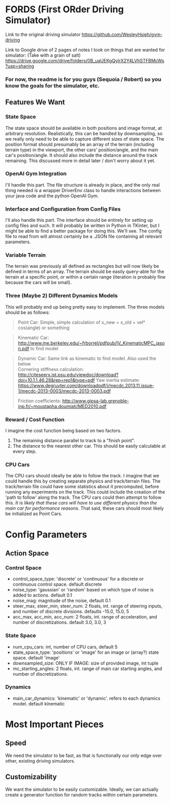 # FORDS (First ORder Driving Simulator)

Link to the original driving simulator https://github.com/WesleyHsieh/gym-driving

Link to Google drive of 2 pages of notes I took on things that are wanted for simulator: (Take with a grain of salt)
https://drive.google.com/drive/folders/0B_uaUEKgQylrX2Y4LVhSTFBMcWs?usp=sharing


### For now, the readme is for you guys (Sequoia / Robert) so you know the goals for the simulator, etc. 

## Features We Want
### State Space 
  The state space should be available in both positions and image format, at arbitrary resolution. Realistically, this can be handled by downsampling, so we really only need to be able to capture different sizes of state space. The position format should presumably be an array of the terrain (including terrain type) in the viewport, the other cars' position/angle, and the main car's position/angle. It should also include the distance around the track remaining. This discussed more in detail later / don't worry about it yet.

### OpenAI Gym Integration
   I'll handle this part. The file structure is already in place, and the only real thing needed is a wrapper DriverEnv class to handle interactions between your java code and the python OpenAI Gym.
   
### Interface and Configuration from Config Files
  I'll also handle this part. The interface should be entirely for setting up config files and such. It will probably be written in Python in TKinter, but I might be able to find a better package for doing this. We'll see. The config file to read from will almost certainly be a .JSON file containing all relevant parameters.
  
### Variable Terrain
  The terrain was previously all defined as rectangles but will now likely be defined in terms of an array. The terrain should be easily query-able for the terrain at a specific point, or within a certain range (iteration is probably fine because the cars will be small).
  
### Three (Maybe 2) Different Dynamics Models
  This will probably end up being pretty easy to implement. The three models should be as follows:
   
>  Point Car: Simple, simple calculation of x_new = x_old + vel\* cos(angle) or something

> Kinematic Car: http://www.me.berkeley.edu/~frborrel/pdfpub/IV_KinematicMPC_jason.pdf to find model

> Dynamic Car: Same link as kinematic to find model. Also used the below    
>    Cornering stiffness calculation:
>       http://citeseerx.ist.psu.edu/viewdoc/download?doi=10.1.1.46.28&rep=rep1&type=pdf
>    Yaw inertia estimate:
>        https://www.degruyter.com/downloadpdf/j/mecdc.2013.11.issue-1/mecdc-2013-0003/mecdc-2013-0003.pdf
>
>    Friction coefficients:
>        http://www.gipsa-lab.grenoble-inp.fr/~moustapha.doumiati/MED2010.pdf

### Reward / Cost Function
  I imagine the cost function being based on two factors. 
  1. The remaining distance parallel to track to a "finish point".
  2. The distance to the nearest other car.
  This should be easily calculable at every step.

### CPU Cars
  The CPU cars should ideally be able to follow the track. I imagine that we could handle this by creating separate physics and track/terrain files. The track/terrain file could have some statistics about it precomputed, before running any experiments on the track. This could include the creation of the 'path to follow' along the track. The CPU cars could then attempt to follow this. *It is likely that these cars will have to use different physics than the main car for performance reasons.* That said, these cars should most likely be initialized as Point Cars. 
  
# Config Parameters
## Action Space
### Control Space
* control_space_type: 'discrete' or 'continuous' for a discrete or continuous control space. default discrete
* noise_type: 'gaussian' or 'random' based on which type of noise is added to actions. default 0.1
* noise_mag: magnitude of the noise, default 0.1
* steer_max, steer_min, steer_num: 2 floats, int. range of steering inputs, and number of discrete divisions. defaults -15.0, 15.0, 5
* acc_max, acc_min, acc_num: 2 floats, int. range of acceleration, and number of discretizations. default 3.0, 3.0, 3
### State Space
* num_cpu_cars: int, number of CPU cars, default 5
* state_space_type: 'positions' or 'image' for an image or (array?) state space. default 'image'
* downsampled_size: ONLY IF IMAGE: size of provided image, int tuple
* mc_starting_angles: 2 floats, int. range of main car starting angles, and number of discretizations.
### Dynamics
* main_car_dynamics: 'kinematic' or 'dynamic'. refers to each dynamics model. default kinematic


# Most Important Pieces
## Speed
  We need the simulator to be fast, as that is functionally our only edge over other, existing driving simulators.

## Customizability
  We want the simulator to be easily customizable. Ideally, we can actually create a generator function for random tracks within certain parameters. 
